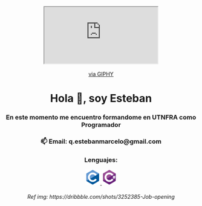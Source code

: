 <div align="center"> <iframe src="https://giphy.com/embed/qgQUggAC3Pfv687qPC"></iframe><p><a href="https://giphy.com/gifs/dommespace-domme-space-programador-qgQUggAC3Pfv687qPC">via GIPHY</a></p> </div>



<h1 align="center">Hola 👋, soy Esteban</h1>
<h3 align="center">En este momento me encuentro formandome en UTNFRA como Programador</h3>

<h3 align="center">📫 Email: q.estebanmarcelo@gmail.com </h3>

<h3 align="center">Lenguajes:</h3>
<p align="center">  <a href="https://www.cprogramming.com/" target="_blank"> <img src="https://raw.githubusercontent.com/devicons/devicon/master/icons/c/c-original.svg" alt="c" width="40" height="40"/> </a> <a href="https://www.w3schools.com/cs/" target="_blank"> <img src="https://raw.githubusercontent.com/devicons/devicon/master/icons/csharp/csharp-original.svg" alt="csharp" width="40" height="40"/> </a> </p>

<h6 align="center">Ref img: https://dribbble.com/shots/3252385-Job-opening</h6>

